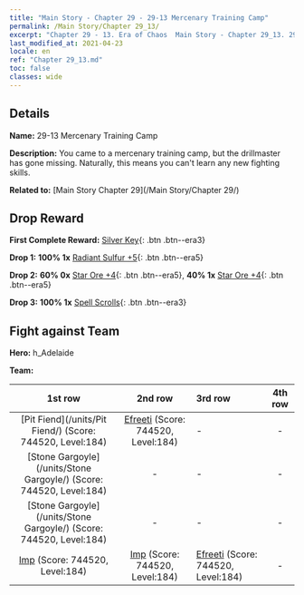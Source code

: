 ```yaml
---
title: "Main Story - Chapter 29 - 29-13 Mercenary Training Camp"
permalink: /Main Story/Chapter 29_13/
excerpt: "Chapter 29 - 13. Era of Chaos  Main Story - Chapter 29_13. 29-13 Mercenary Training Camp"
last_modified_at: 2021-04-23
locale: en
ref: "Chapter 29_13.md"
toc: false
classes: wide
---
```


## Details

 **Name:** 29-13 Mercenary Training Camp

 **Description:** You came to a mercenary training camp, but the drillmaster has gone missing. Naturally, this means you can't learn any new fighting skills.

 **Related to:** [Main Story Chapter 29](/Main Story/Chapter 29/)

## Drop Reward

 **First Complete Reward:** [Silver Key](/Items/con_693/){: .btn .btn--era3}

 **Drop 1:** **100% 1x** [Radiant Sulfur +5](/Items/mat_99/){: .btn .btn--era5}

 **Drop 2:** **60% 0x** [Star Ore +4](/Items/mat_89/){: .btn .btn--era5}, **40% 1x** [Star Ore +4](/Items/mat_89/){: .btn .btn--era5}

 **Drop 3:** **100% 1x** [Spell Scrolls](/Items/con_694/){: .btn .btn--era3}


## Fight against Team
 **Hero:** h_Adelaide

 **Team:**


  | 1st row | 2nd row | 3rd row | 4th row |
  |:----:|:----:|:----|:----:|
  | [Pit Fiend](/units/Pit Fiend/) (Score: 744520, Level:184)  | [Efreeti](/units/Efreeti/) (Score: 744520, Level:184)  | - | - |
  | [Stone Gargoyle](/units/Stone Gargoyle/) (Score: 744520, Level:184)  | - | - | - |
  | [Stone Gargoyle](/units/Stone Gargoyle/) (Score: 744520, Level:184)  | - | - | - |
  | [Imp](/units/Imp/) (Score: 744520, Level:184)  | [Imp](/units/Imp/) (Score: 744520, Level:184)  | [Efreeti](/units/Efreeti/) (Score: 744520, Level:184)  | - |



